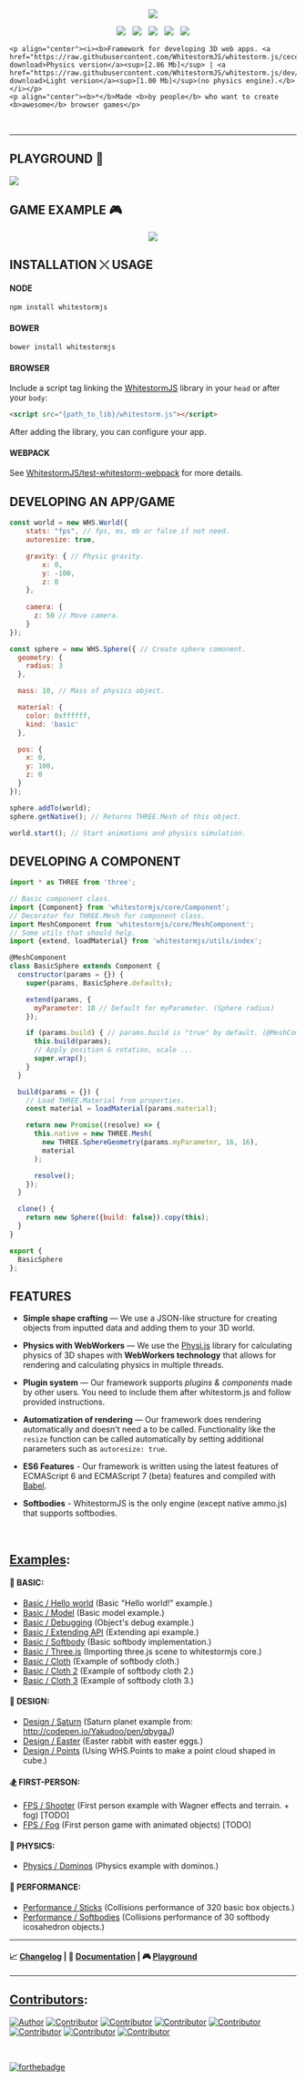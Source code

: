 

<p align="center"><img src="https://raw.githubusercontent.com/WhitestormJS/whitestorm.js/master/media/art/logo/big.png"></p>

<p align="center">
    <a href="https://travis-ci.org/WhitestormJS/whitestorm.js" align="center"><img src="http://wsbadge.herokuapp.com/travis/WhitestormJS/whitestorm.js.svg?style=flat-square"></a>&nbsp;&nbsp;
    <a href="https://www.npmjs.com/package/whitestormjs"><img src="http://wsbadge.herokuapp.com/npm/v/whitestormjs.svg?style=flat-square"></a>&nbsp;&nbsp;          
    <a href="https://github.com/WhitestormJS/whitestorm.js"><img src="http://wsbadge.herokuapp.com/bower/v/whitestormjs.svg?style=flat-square"></a>&nbsp;&nbsp;
    <a href="https://raw.githubusercontent.com/WhitestormJS/whitestorm.js/master/LICENSE" alt="License"><img src="http://wsbadge.herokuapp.com/github/license/WhitestormJS/whitestorm.js.svg?style=flat-square"></a>&nbsp;&nbsp;
    <a href="https://whslack.herokuapp.com/"><img src="https://whslack.herokuapp.com/badge.svg?style=flat-square"></a>


    <p align="center"><i><b>Framework for developing 3D web apps. <a href="https://raw.githubusercontent.com/WhitestormJS/whitestorm.js/cece6dacfbbc7ee158ca86b782521da65c44c6e7/build/whitestorm.js" download>Physics version</a><sup>[2.86 Mb]</sup> | <a href="https://raw.githubusercontent.com/WhitestormJS/whitestorm.js/dev/build/whitestorm.light.js" download>Light version</a><sup>[1.00 Mb]</sup>(no physics engine).</b></i></p>
    <p align="center"><b>*</b>Made <b>by people</b> who want to create <b>awesome</b> browser games</p>
</p>

<br>

------

## PLAYGROUND :rocket:
<a href="http://ow.ly/J4Tw302obGz"><img src="http://i.imgur.com/6EdMjm1.gif"></a>

## GAME EXAMPLE :video_game:
<p align="center">
<a href="http://whitestormjs.xyz/StreetBasketballGame/" target="_blank"><img src="https://camo.githubusercontent.com/e11edd02f96c306bf5b929c65d75f552d072d61c/687474703a2f2f692e696d6775722e636f6d2f51445a636141532e706e67"></a>
</p>

## INSTALLATION &#10540; USAGE

#### NODE

```bash
npm install whitestormjs
```

#### BOWER

```bash
bower install whitestormjs
```

#### BROWSER

Include a script tag linking the [WhitestormJS](https://cdn.jsdelivr.net/whitestormjs/latest/whitestorm.min.js) library in your `head` or after your `body`:

```html
<script src="{path_to_lib}/whitestorm.js"></script>
```

After adding the library, you can configure your app.

#### WEBPACK

See [WhitestormJS/test-whitestorm-webpack](https://github.com/WhitestormJS/test-whitestorm-webpack) for more details.

## DEVELOPING AN APP/GAME

```javascript
const world = new WHS.World({
    stats: "fps", // fps, ms, mb or false if not need.
    autoresize: true,

    gravity: { // Physic gravity.
        x: 0,
        y: -100,
        z: 0
    },
    
    camera: {
      z: 50 // Move camera.
    }
});

const sphere = new WHS.Sphere({ // Create sphere comonent.
  geometry: {
    radius: 3
  },

  mass: 10, // Mass of physics object.

  material: {
    color: 0xffffff,
    kind: 'basic'
  },

  pos: {
    x: 0,
    y: 100,
    z: 0
  }
});

sphere.addTo(world);
sphere.getNative(); // Returns THREE.Mesh of this object.

world.start(); // Start animations and physics simulation.
```

## DEVELOPING A COMPONENT

```javascript
import * as THREE from 'three';

// Basic component class.
import {Component} from 'whitestormjs/core/Component';
// Decorator for THREE.Mesh for component class.
import MeshComponent from 'whitestormjs/core/MeshComponent';
// Some utils that should help.
import {extend, loadMaterial} from 'whitestormjs/utils/index';

@MeshComponent
class BasicSphere extends Component {
  constructor(params = {}) {
    super(params, BasicSphere.defaults);

    extend(params, {
      myParameter: 10 // Default for myParameter. (Sphere radius)
    });

    if (params.build) { // params.build is "true" by default. (@MeshComponent)
      this.build(params);
      // Apply position & rotation, scale ...
      super.wrap();
    }
  }

  build(params = {}) {
    // Load THREE.Material from properties.
    const material = loadMaterial(params.material);

    return new Promise((resolve) => {
      this.native = new THREE.Mesh(
        new THREE.SphereGeometry(params.myParameter, 16, 16),
        material
      );

      resolve();
    });
  }

  clone() {
    return new Sphere({build: false}).copy(this);
  }
}

export {
  BasicSphere
};

```

## FEATURES

* **Simple shape crafting** — We use a JSON-like structure for creating objects from inputted data and adding them to your 3D world.

* **Physics with WebWorkers** — We use the [Physi.js](https://github.com/chandlerprall/Physijs/blob/master/physi.js) library for calculating physics of 3D shapes with **WebWorkers technology** that allows for rendering and calculating physics in multiple threads.

* **Plugin system** — Our framework supports *plugins & components* made by other users. You need to include them after whitestorm.js and follow provided instructions.

* **Automatization of rendering** — Our framework does rendering automatically and doesn't need a to be called. Functionality like the `resize` function can be called automatically by setting additional parameters such as `autoresize: true`.

* **ES6 Features** - Our framework is written using the latest features of ECMAScript 6 and ECMAScript 7 (beta) features and compiled with [Babel](https://babeljs.io/).

* **Softbodies** - WhitestormJS is the only engine (except native ammo.js) that supports softbodies.


<br>

## [Examples](http://192.241.128.187/current/examples/):

#### :space_invader: BASIC:
 * [Basic / Hello world](http://192.241.128.187/current/examples/basic/helloworld/)  (Basic "Hello world!" example.)
 * [Basic / Model](http://192.241.128.187/current/examples/basic/model/)  (Basic model example.)
 * [Basic / Debugging](http://192.241.128.187/current/examples/basic/debugging/)  (Object's debug example.)
 * [Basic / Extending API](http://192.241.128.187/current/examples/basic/extending/)  (Extending api example.)
 * [Basic / Softbody](http://192.241.128.187/current/examples/basic/softbody/)  (Basic softbody implementation.)
 * [Basic / Three.js](http://192.241.128.187/current/examples/basic/threejs/)  (Importing three.js scene to whitestormjs core.)
 * [Basic / Cloth](http://192.241.128.187/current/examples/basic/cloth/)  (Example of softbody cloth.)
 * [Basic / Cloth 2](http://192.241.128.187/current/examples/basic/cloth2/)  (Example of softbody cloth 2.)
 * [Basic / Cloth 3](http://192.241.128.187/current/examples/basic/cloth3/)  (Example of softbody cloth 3.)

#### :gem: DESIGN:
 * [Design / Saturn](http://192.241.128.187/current/examples/design/saturn/)  (Saturn planet example from: http://codepen.io/Yakudoo/pen/qbygaJ)
 * [Design / Easter](http://192.241.128.187/current/examples/design/easter/)  (Easter rabbit with easter eggs.)
 * [Design / Points](http://192.241.128.187/current/examples/design/points/)  (Using WHS.Points to make a point cloud shaped in cube.)

#### :snowboarder: FIRST-PERSON:
 * [FPS / Shooter](http://192.241.128.187/current/examples/fps/shooter/)  (First person example with Wagner effects and terrain. + fog) [TODO]
 * [FPS / Fog](http://192.241.128.187/current/examples/fps/fog/)  (First person game with animated objects) [TODO]

#### :bowling: PHYSICS:
 * [Physics / Dominos](http://192.241.128.187/current/examples/physics/domino/)  (Physics example with dominos.)

#### :rocket: PERFORMANCE:
 * [Performance / Sticks](http://192.241.128.187/current/examples/performance/sticks/)  (Collisions performance of 320 basic box objects.)
 * [Performance / Softbodies](http://192.241.128.187/current/examples/performance/softbodies/)  (Collisions performance of 30 softbody icosahedron objects.)

----

#### :chart_with_upwards_trend: [Changelog](https://github.com/WhitestormJS/whitestorm.js/blob/master/.github/CHANGELOG.md) | :book: [Documentation](http://whitestormjs.xyz/) | :video_game: [Playground](http://whitestormjs.xyz/playground/)

----

## [Contributors](https://github.com/WhitestormJS/whitestorm.js/graphs/contributors):
[![Author](http://wsbadge.herokuapp.com/badge/Author-Alexander%20Buzin-red.svg)](https://github.com/sasha240100)
[![Contributor](http://wsbadge.herokuapp.com/badge/Contributor-jackdalton-blue.svg)](https://github.com/jackdalton)
[![Contributor](http://wsbadge.herokuapp.com/badge/Contributor-Noctisdark-blue.svg)](https://github.com/noctisdark)
[![Contributor](http://wsbadge.herokuapp.com/badge/Contributor-bdirl-blue.svg)](https://github.com/bdirl)
[![Contributor](http://wsbadge.herokuapp.com/badge/Contributor-preco21-blue.svg)](https://github.com/preco21)
[![Contributor](http://wsbadge.herokuapp.com/badge/Contributor-yeliex-blue.svg)](https://github.com/yeliex)
[![Contributor](http://wsbadge.herokuapp.com/badge/Contributor-electron0zero-blue.svg)](https://github.com/electron0zero)
[![Contributor](http://wsbadge.herokuapp.com/badge/Contributor-typedef42-blue.svg)](https://github.com/typedef42)

<br>

[![forthebadge](http://forthebadge.com/images/badges/built-with-love.svg)](https://alexbuzin.me/)
